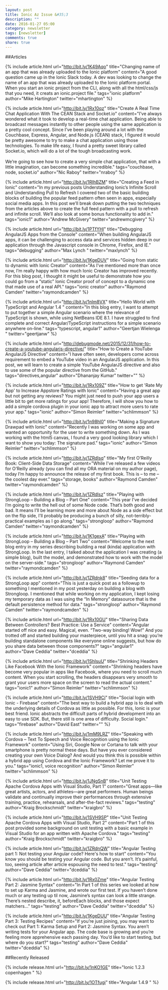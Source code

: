 ```yaml
---
layout: post
title: Ionic Az Issue &#35;3
description: ""
date: 2016-01-27 05:00
category: newsletter
tags: [newsletter]
comments: true
share: true
---
```


##Articles


{% include article.html url="http://bit.ly/1K49Aqo" title="Changing name of an app that was already uploaded to the Ionic platform" content="A good question came up in the Ionic Slack today. A dev was looking to change the name of an app that was already uploaded to the Ionic platform portal. When you start an ionic project from the CLI, along with all the html/css/js that you need, it creats an ionic.project file." tags="ionic platform" author="Mike Hartington" twitter="mhartington" %}

{% include article.html url="http://bit.ly/1Rx10qz" title="Create A Real Time Chat Application With The CEAN Stack and Socket.io" content="I’ve always wondered what it took to develop a real-time chat application.  Being able to broadcast messages instantly to other people using the same application is a pretty cool concept.  Since I’ve been playing around a lot with the Couchbase, Express, Angular, and Node.js (CEAN) stack, I figured it would be pretty awesome to try to make a chat application using those technologies.  To make life easy, I found a pretty sweet library called Socket.io, which will do a lot of the tough broadcasting work.<br /><br />We’re going to see how to create a very simple chat application, that with a little imagination, can become something incredible." tags="couchbase, node, socket.io" author="Nic Raboy" twitter="nraboy" %}

{% include article.html url="http://bit.ly/1RIhBZM" title="Creating a Feed in Ionic" content="In my previous posts Understanding Ionic’s Infinite Scroll and Understanding Pull to Refresh I covered two of the basic building blocks of building the popular feed pattern often seen in apps, especially social media apps.  In this post we’ll break down putting the two techniques from the articles above to create the full feed pattern with a pull to refresh and infinite scroll. We’ll also look at some bonus functionality to add in." tags="ionic1" author="Andrew McGivery" twitter="andrewmcgivery" %}

{% include article.html url="http://bit.ly/1PTfYHl" title="Debugging AngularJS Apps from the Console" content="When building AngularJS apps, it can be challenging to access data and services hidden deep in our application through the Javascript console in Chrome, Firefox, and IE." tags="debugging" author="Max Lynch " twitter="maxlynch" %}

{% include article.html url="http://bit.ly/1KgeDUV" title="Going from static to dynamic with Ionic Creator" content="As I’ve mentioned more than once now, I’m really happy with how much Ionic Creator has improved recently. For this blog post, I thought it might be useful to demonstrate how you could go from a “static” Ionic Creator proof of concept to a dynamic one that made use of a real API." tags="ionic creator" author="Raymond Camden" twitter="raymondcamden" %}

{% include article.html url="http://bit.ly/1nlm8VX" title="Hello World with TypeScript and Angular 1.4 " content="In this blog entry, I want to attempt to put together a simple Angular scenario where the relevance of TypeScript is shown, while using NetBeans IDE 8.1. I have struggled to find complete and correct Angular/TypeScript instructions for a simple scenario anywhere on-line." tags="typescript, angular1" author="Geertjan Wielenga " twitter="geertjanw" %}

{% include article.html url="http://debugmode.net/2015/12/31/how-to-create-a-youtube-angularjs-directive/" title="How to Create a YouTube AngularJS Directive" content="I have often seen, developers come across requirement to embed a YouTube video in an AngularJS application. In this post, we will learn to create a simple YouTube AngularJS directive and also to use some of the popular directive from the GitHub." tags="directives,angular" author="Dhananjay Kumar" twitter="" %}

{% include article.html url="http://bit.ly/1Rx109Z" title="How to get 'Rate My App' to Increase Appstore Ratings with Ionic" content="Having a great app but not getting any reviews? You might just need to push your app users a little bit to get more ratings for your app! Therefore, I will show you how to add a simple cordova plugin in your ionic app to attract more users to rate your app." tags="ionic" author="Simon Reimler" twitter="schlimmson" %}

{% include article.html url="http://bit.ly/1n98hl0" title="Making a Signature Drawpad with Ionic" content="Recently I was working on some app and wanted an opportunity for the user to write something down. As I was working with the html5 canvas, I found a very good looking library which I want to show you today: The signature pad." tags="ionic" author="Simon Reimler" twitter="schlimmson" %}

{% include article.html url="http://bit.ly/1ZRdlsq" title="My first O’Reilly Book: Client-Side Data Storage" content="While I’ve released a few videos for O’Reilly already (you can find all my ORA material on my author page), today I’m happy to announce the release of my first book. This is – to me – the coolest day ever." tags="storage, books" author="Raymond Camden" twitter="raymondcamden" %}

{% include article.html url="http://bit.ly/1ZRdlsz" title="Playing with StrongLoop – Building a Blog – Part One" content="This year I’ve decided I’m going to write the hell out of some Node code. That’s both good and bad. It means I’ll be learning more and more about Node as a side effect but on the flip side, I’ll probably be producing a bunch of silly, not-terribly-practical examples as I go along." tags="strongloop" author="Raymond Camden" twitter="raymondcamden" %}

{% include article.html url="http://bit.ly/1K1gexA" title="Playing with StrongLoop – Building a Blog – Part Two" content="Welcome to the next blog entry in my series describing building a real (kinda) application with StrongLoop. In the last entry, I talked about the application I was creating (a simple blog), built the model, and demonstrated how to work with the model on the server-side." tags="strongloop" author="Raymond Camden" twitter="raymondcamden" %}

{% include article.html url="http://bit.ly/1ZRdnk8" title="Seeding data for a StrongLoop app" content="This is just a quick post as a followup to something I mentioned in my post yesterday on building a blog with Strongloop. I mentioned that while working on my application, I kept losing my temporary data as I was using the “In Memory” datasource that is the default persistence method for data." tags="strongloop" author="Raymond Camden" twitter="raymondcamden" %}

{% include article.html url="http://bit.ly/1Rx10GU" title="Sharing Data Between Controllers? Best Practice: Use a Service" content="Angular started off nice and easy. Magical, even. “Two-way binding! Wow!” And you trotted off and started building your masterpiece, until you hit a snag: you’re building standalone components like everyone online suggests, but how do you share data between those components?" tags="angular1" author="Dave Ceddia" twitter="dceddia" %}

{% include article.html url="http://bit.ly/1ShIsuU" title="Shrinking Headers Like Facebook With the Ionic Framework" content="Shrinking headers have become very popular in apps like Facebook, where you need to scroll much content. When you start scrolling, the headers disappears very smooth to grant your users more space on the screen to read the actual content." tags="ionic1" author="Simon Reimler" twitter="schlimmson" %}

{% include article.html url="http://bit.ly/1SVH9Ci" title="Social login with Ionic - Firebase" content="The best way to build a hybrid app is to deal with the underlying details of Cordova as little as possible. For this, Ionic is your best friend. Ionic abstracts the difficult parts of hybrid development into an easy to use SDK. But, there still is one area of difficulty. Social login." tags="firebase" author="David East" twitter="" %}

{% include article.html url="http://bit.ly/1mM9LRZ" title="Speaking with Cordova – Text To Speech and Voice Recognition using the Ionic Framework" content="Using Siri, Google Now or Cortana to talk with your smartphone is pretty normal these days. But have you ever considered creating your own Voice Dialog? And would you think this is possible within a hybrid app using Cordova and the Ionic Framework? Let me prove it to you." tags="ionic1, voice recognition" author="Simon Reimler" twitter="schlimmson" %}

{% include article.html url="http://bit.ly/1JNgSnB" title="Unit Testing Apache Cordova Apps with Visual Studio, Part 1" content="Great apps—like great artists, actors, and athletes—are great performers. Human beings validate and continually improve their performances through extensive training, practice, rehearsals, and after-the-fact reviews." tags="testing" author="Kraig Brockschmidt" twitter="kraigbro" %}

{% include article.html url="http://bit.ly/1SVH9SP" title="Unit Testing Apache Cordova Apps with Visual Studio, Part 2" content="Part 1 of this post provided some background on unit testing with a basic example in Visual Studio for an app written with Apache Cordova." tags="testing" author="Kraig Brockschmidt" twitter="kraigbro" %}

{% include article.html url="http://bit.ly/1ZRdnQW" title="Angular Testing part 1: Not testing your Angular code? Here's how to start" content="You know you should be testing your Angular code. But you aren’t. It’s painful, too, seeing article after article espousing the need to test." tags="testing" author="Dave Ceddia" twitter="dceddia" %}

{% include article.html url="http://bit.ly/1Rx0Zme" title="Angular Testing Part 2: Jasmine Syntax" content="In Part 1 of this series we looked at how to set up Karma and Jasmine, and wrote our first test. If you haven’t done much or any testing up til now, Jasmine’s syntax can look a little strange. There’s nested describe, it, beforeEach blocks, and those expect matchers…" tags="testing" author="Dave Ceddia" twitter="dceddia" %}

{% include article.html url="http://bit.ly/1KgeDUU" title="Angular Testing Part 3: Testing Recipes" content="If you’re just joining, you may want to check out Part 1: Karma Setup and Part 2: Jasmine Syntax. You aren’t writing tests for your Angular app. The code base is growing and you’re feeling more apprehensive each passing day. You’d like to start testing, but where do you start?" tags="testing" author="Dave Ceddia" twitter="dceddia" %}

 
##Recently Released

 
{% include release.html url="http://bit.ly/1nKO1GE" title="Ionic 1.2.3 copenhagen " %}
 
{% include release.html url="http://bit.ly/1OTfugi" title="Angular 1.4.9 " %}


    
